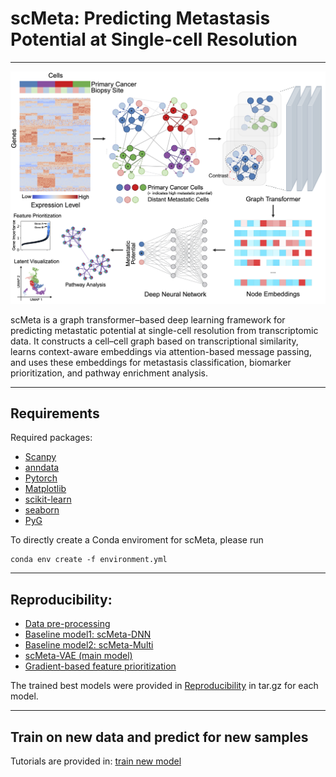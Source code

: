 # scMeta: Predicting Metastasis Potential at Single-cell Resolution

***

![scMeta Overview](./scMeta.png)

scMeta is a graph transformer–based deep learning framework for predicting metastatic potential at single-cell resolution from transcriptomic data. It constructs a cell–cell graph based on transcriptional similarity, learns context-aware embeddings via attention-based message passing, and uses these embeddings for metastasis classification, biomarker prioritization, and pathway enrichment analysis.

*** 
## Requirements 
Required packages:
- [Scanpy](https://scanpy.readthedocs.io/en/stable/)
- [anndata](https://anndata.readthedocs.io/en/latest/)
- [Pytorch](https://pytorch.org/)
- [Matplotlib](https://matplotlib.org/stable/)
- [scikit-learn](https://scikit-learn.org/stable/)
- [seaborn](https://seaborn.pydata.org/index.html)
- [PyG](https://pytorch-geometric.readthedocs.io/en/latest/index.html)


To directly create a Conda enviroment for scMeta, please run

```
conda env create -f environment.yml
```

***

## Reproducibility:

- [Data pre-processing](https://github.com/loooooooopi/scMeta/tree/master/Pre-processing)
- [Baseline model1: scMeta-DNN](https://github.com/loooooooopi/scMeta/tree/master/Pre-processing)
- [Baseline model2: scMeta-Multi](https://github.com/loooooooopi/scMeta/blob/main/Reproducibility/Baseline2%20scMeta-Multi.ipynb)
- [scMeta-VAE (main model)](https://github.com/loooooooopi/scMeta/blob/main/Reproducibility/scMeta-VAE.ipynb)
- [Gradient-based feature prioritization](https://github.com/loooooooopi/scMeta/blob/main/Reproducibility/Gradient-based%20feature%20selection%20and%20pathway%20analysis.ipynb)

The trained best models were provided in [Reproducibility](https://github.com/loooooooopi/scMeta/blob/main/Reproducibility/) in tar.gz for each model.

***

## Train on new data and predict for new samples

Tutorials are provided in: [train new model](https://github.com/loooooooopi/scMeta/blob/main/train_new_data.ipynb)